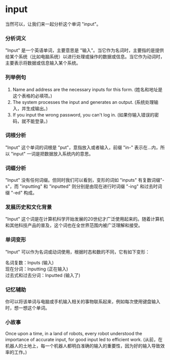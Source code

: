 # input

当然可以，让我们来一起分析这个单词 "input"。

  

### 分析词义

  

"Input" 是一个英语单词，主要意思是 "输入"。当它作为名词时，主要指的是提供给某个系统（比如电脑系统）以进行处理或操作的数据或信息。当它作为动词时，主要表示将数据或信息输入某个系统。

  

### 列举例句

  

1.  Name and address are the necessary inputs for this form. (姓名和地址是这个表格的必填项。)
2.  The system processes the input and generates an output. (系统处理输入，并生成输出。)
3.  If you input the wrong password, you can't log in. (如果你输入错误的密码，就不能登录。)

  

### 词根分析

  

"Input" 这个单词的词根是 "put"，意指放入或者输入，前缀 "in-" 表示在...内，所以 "input" 一词是把数据放入系统内的意思。

  

### 词缀分析

  

"Input" 没有任何词缀。但同时我们可以看到，变形的词如 "inputs" 有复数词缀"-s"，而 "inputting" 和 "inputted" 则分别是由现在进行时词缀 "-ing" 和过去时词缀 "-ed" 构成。

  

### 发展历史和文化背景

  

"Input" 这个词是在计算机科学开始发展的20世纪才广泛使用起来的。随着计算机和其他科技产品的普及，这个词也在全世界范围内被广泛理解和接受。

  

### 单词变形

  

"Input" 可以作为名词或动词使用，根据时态和数的不同，它有如下变形：

  

名词复数：Inputs (输入)  
现在分词：Inputting (正在输入)  
过去式和过去分词：Inputted (输入了)

  

### 记忆辅助

  

你可以将该单词与电脑或手机输入相关的事物联系起来，例如每次使用键盘输入时，想一想这个单词。

  

### 小故事

  

Once upon a time, in a land of robots, every robot understood the importance of accurate input, for good input led to efficient work. (从前，在机器人的土地上，每一个机器人都明白准确的输入的重要性，因为好的输入导致效率的工作。)
